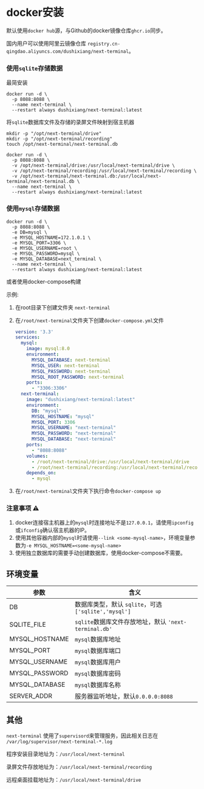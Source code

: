 # docker安装

默认使用`docker hub`源，与Github的docker镜像仓库`ghcr.io`同步。

国内用户可以使用阿里云镜像仓库 `registry.cn-qingdao.aliyuncs.com/dushixiang/next-terminal`。

### 使用`sqlite`存储数据

最简安装

```shell
docker run -d \
  -p 8088:8088 \
  --name next-terminal \
  --restart always dushixiang/next-terminal:latest
```

将`sqlite`数据库文件及存储的录屏文件映射到宿主机器

```shell
mkdir -p "/opt/next-terminal/drive"
mkdir -p "/opt/next-terminal/recording"
touch /opt/next-terminal/next-terminal.db

docker run -d \
  -p 8088:8088 \
  -v /opt/next-terminal/drive:/usr/local/next-terminal/drive \
  -v /opt/next-terminal/recording:/usr/local/next-terminal/recording \
  -v /opt/next-terminal/next-terminal.db:/usr/local/next-terminal/next-terminal.db \
  --name next-terminal \
  --restart always dushixiang/next-terminal:latest
```

### 使用`mysql`存储数据

```shell
docker run -d \
  -p 8088:8088 \
  -e DB=mysql \
  -e MYSQL_HOSTNAME=172.1.0.1 \
  -e MYSQL_PORT=3306 \
  -e MYSQL_USERNAME=root \
  -e MYSQL_PASSWORD=mysql \
  -e MYSQL_DATABASE=next_terminal \
  --name next-terminal \
  --restart always dushixiang/next-terminal:latest
```

或者使用docker-compose构建

示例:

1. 在root目录下创建文件夹 `next-terminal`
2. 在`/root/next-terminal`文件夹下创建`docker-compose.yml`文件
   
    ```yaml
    version: '3.3'
    services:
      mysql:
        image: mysql:8.0
        environment:
          MYSQL_DATABASE: next-terminal
          MYSQL_USER: next-terminal
          MYSQL_PASSWORD: next-terminal
          MYSQL_ROOT_PASSWORD: next-terminal
        ports:
          - "3306:3306"
      next-terminal:
        image: "dushixiang/next-terminal:latest"
        environment:
          DB: "mysql"
          MYSQL_HOSTNAME: "mysql"
          MYSQL_PORT: 3306
          MYSQL_USERNAME: "next-terminal"
          MYSQL_PASSWORD: "next-terminal"
          MYSQL_DATABASE: "next-terminal"
        ports:
          - "8088:8088"
        volumes:
          - /root/next-terminal/drive:/usr/local/next-terminal/drive
          - /root/next-terminal/recording:/usr/local/next-terminal/recording
        depends_on:
          - mysql
    ```

3. 在`/root/next-terminal`文件夹下执行命令`docker-compose up`


### 注意事项 ⚠️

1. docker连接宿主机器上的`mysql`时连接地址不是`127.0.0.1`，请使用`ipconfig`或`ifconfig`确认宿主机器的IP。
2. 使用其他容器内部的`mysql`时请使用`--link <some-mysql-name>`，环境变量参数为`-e MYSQL_HOSTNAME=<some-mysql-name>`
3. 使用独立数据库的需要手动创建数据库，使用docker-compose不需要。

## 环境变量

| 参数  | 含义  |
|---|---|
|  DB |  数据库类型，默认 `sqlite`，可选`['sqlite','mysql']` |
| SQLITE_FILE  |  `sqlite`数据库文件存放地址，默认 `'next-terminal.db'` |
| MYSQL_HOSTNAME  |  `mysql`数据库地址 |
| MYSQL_PORT  |  `mysql`数据库端口 |
| MYSQL_USERNAME  |  `mysql`数据库用户 |
| MYSQL_PASSWORD  |  `mysql`数据库密码 |
| MYSQL_DATABASE  |  `mysql`数据库名称 |
| SERVER_ADDR  |  服务器监听地址，默认`0.0.0.0:8088` |

## 其他

`next-terminal` 使用了`supervisord`来管理服务，因此相关日志在 `/var/log/supervisor/next-terminal-*.log`

程序安装目录地址为：`/usr/local/next-terminal`

录屏文件存放地址为：`/usr/local/next-terminal/recording`

远程桌面挂载地址为：`/usr/local/next-terminal/drive`